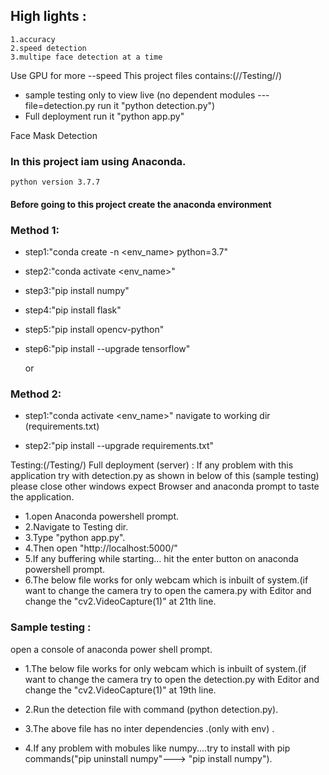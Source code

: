 ## High lights :
	1.accuracy
	2.speed detection
	3.multipe face detection at a time

Use GPU for more --speed
This project files contains:(//Testing//)
- sample testing only to view  live (no dependent modules ---file=detection.py run it "python detection.py")
- Full deployment run it "python app.py"

Face Mask Detection

### In this project iam using Anaconda.
	python version 3.7.7

#### Before going to this project create the anaconda environment
### Method 1:

- step1:"conda create -n <env_name> python=3.7"

- step2:"conda activate <env_name>"

- step3:"pip install numpy"

- step4:"pip install flask"

- step5:"pip install opencv-python"

- step6:"pip install --upgrade tensorflow"

	or
### Method 2:

- step1:"conda activate <env_name>"  navigate to working dir (requirements.txt)

- step2:"pip install --upgrade requirements.txt"


Testing:(/Testing/)
Full deployment (server) :
If any problem with this application try with detection.py as shown in below of this (sample testing)
please close other windows expect Browser and anaconda prompt to taste the application.</br>
- 1.open Anaconda powershell prompt.
- 2.Navigate to Testing dir.
- 3.Type  "python app.py".
- 4.Then open "http://localhost:5000/" 
- 5.If any buffering while starting... hit the enter button on anaconda powershell prompt.
- 6.The below file works for only webcam which is inbuilt of  system.(if want to change the camera try to open the camera.py with Editor and change the "cv2.VideoCapture(1)"  at 21th line.</br>
### Sample testing :
open a console of anaconda power shell prompt.
- 1.The below file works for only webcam which is inbuilt of  system.(if want to change the camera try to open the detection.py with Editor and change the "cv2.VideoCapture(1)" at 19th line. 

- 2.Run the detection file with command (python detection.py).

- 3.The above file has no inter dependencies .(only with env) .

- 4.If any problem with mobules like numpy....try to install with pip commands("pip uninstall numpy"---> "pip install numpy").







